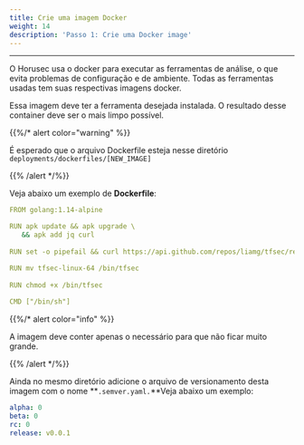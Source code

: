 ```yaml
---
title: Crie uma imagem Docker
weight: 14
description: 'Passo 1: Crie uma Docker image'
---
```


---

O Horusec usa o docker para executar as ferramentas de análise, o que evita problemas de configuração e de ambiente. Todas as ferramentas usadas tem suas respectivas imagens docker.

Essa imagem deve ter a ferramenta desejada instalada. O resultado desse container deve ser o mais limpo possível. 

{{%/* alert color="warning" %}}

É esperado que o arquivo Dockerfile esteja nesse diretório `deployments/dockerfiles/[NEW_IMAGE]`

{{% /alert */%}}

Veja abaixo um exemplo de **Dockerfile**: 

```yaml
FROM golang:1.14-alpine

RUN apk update && apk upgrade \
   && apk add jq curl
   
RUN set -o pipefail && curl https://api.github.com/repos/liamg/tfsec/releases/latest | jq -r ".assets[] | select(.name | contains(\"tfsec-linux-64\")) | .browser_download_url" | xargs wget

RUN mv tfsec-linux-64 /bin/tfsec
 
RUN chmod +x /bin/tfsec
 
CMD ["/bin/sh"]
```

{{%/* alert color="info" %}}

A imagem deve conter apenas o necessário para que não ficar muito grande. 

{{% /alert */%}}

Ainda no mesmo diretório adicione o arquivo de versionamento desta imagem com o nome **`.semver.yaml.`**Veja abaixo um exemplo: 

```yaml
alpha: 0
beta: 0
rc: 0
release: v0.0.1
```

